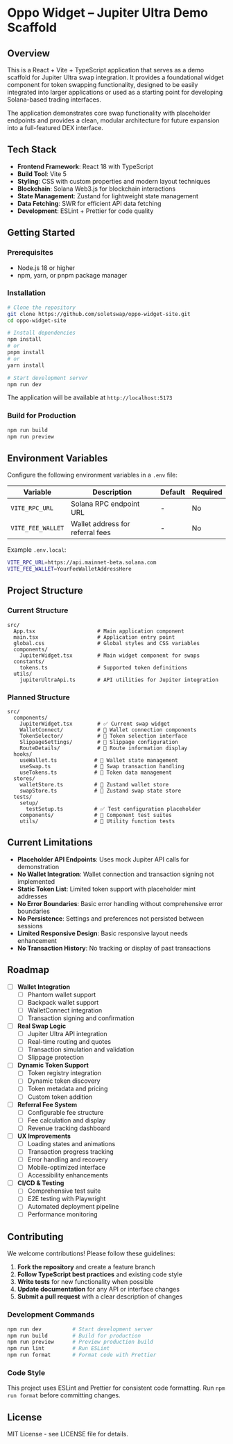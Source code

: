# Oppo Widget – Jupiter Ultra Demo Scaffold

## Overview

This is a React + Vite + TypeScript application that serves as a demo scaffold for Jupiter Ultra swap integration. It provides a foundational widget component for token swapping functionality, designed to be easily integrated into larger applications or used as a starting point for developing Solana-based trading interfaces.

The application demonstrates core swap functionality with placeholder endpoints and provides a clean, modular architecture for future expansion into a full-featured DEX interface.

## Tech Stack

- **Frontend Framework**: React 18 with TypeScript
- **Build Tool**: Vite 5
- **Styling**: CSS with custom properties and modern layout techniques  
- **Blockchain**: Solana Web3.js for blockchain interactions
- **State Management**: Zustand for lightweight state management
- **Data Fetching**: SWR for efficient API data fetching
- **Development**: ESLint + Prettier for code quality

## Getting Started

### Prerequisites
- Node.js 18 or higher
- npm, yarn, or pnpm package manager

### Installation

```bash
# Clone the repository
git clone https://github.com/soletswap/oppo-widget-site.git
cd oppo-widget-site

# Install dependencies
npm install
# or
pnpm install
# or  
yarn install

# Start development server
npm run dev
```

The application will be available at `http://localhost:5173`

### Build for Production

```bash
npm run build
npm run preview
```

## Environment Variables

Configure the following environment variables in a `.env` file:

| Variable | Description | Default | Required |
|----------|-------------|---------|----------|
| `VITE_RPC_URL` | Solana RPC endpoint URL | - | No |
| `VITE_FEE_WALLET` | Wallet address for referral fees | - | No |

Example `.env.local`:
```bash
VITE_RPC_URL=https://api.mainnet-beta.solana.com
VITE_FEE_WALLET=YourFeeWalletAddressHere
```

## Project Structure

### Current Structure
```
src/
  App.tsx                    # Main application component
  main.tsx                   # Application entry point
  global.css                 # Global styles and CSS variables
  components/
    JupiterWidget.tsx        # Main widget component for swaps
  constants/
    tokens.ts                # Supported token definitions
  utils/
    jupiterUltraApi.ts       # API utilities for Jupiter integration
```

### Planned Structure
```
src/
  components/
    JupiterWidget.tsx        # ✅ Current swap widget
    WalletConnect/           # 🔄 Wallet connection components
    TokenSelector/           # 🔄 Token selection interface  
    SlippageSettings/        # 🔄 Slippage configuration
    RouteDetails/            # 🔄 Route information display
  hooks/
    useWallet.ts            # 🔄 Wallet state management
    useSwap.ts              # 🔄 Swap transaction handling
    useTokens.ts            # 🔄 Token data management
  stores/
    walletStore.ts          # 🔄 Zustand wallet store
    swapStore.ts            # 🔄 Zustand swap state store
  tests/
    setup/
      testSetup.ts          # ✅ Test configuration placeholder
    components/             # 🔄 Component test suites
    utils/                  # 🔄 Utility function tests
```

## Current Limitations

- **Placeholder API Endpoints**: Uses mock Jupiter API calls for demonstration
- **No Wallet Integration**: Wallet connection and transaction signing not implemented
- **Static Token List**: Limited token support with placeholder mint addresses
- **No Error Boundaries**: Basic error handling without comprehensive error boundaries
- **No Persistence**: Settings and preferences not persisted between sessions
- **Limited Responsive Design**: Basic responsive layout needs enhancement
- **No Transaction History**: No tracking or display of past transactions

## Roadmap

- [ ] **Wallet Integration**
  - [ ] Phantom wallet support
  - [ ] Backpack wallet support
  - [ ] WalletConnect integration
  - [ ] Transaction signing and confirmation

- [ ] **Real Swap Logic**  
  - [ ] Jupiter Ultra API integration
  - [ ] Real-time routing and quotes
  - [ ] Transaction simulation and validation
  - [ ] Slippage protection

- [ ] **Dynamic Token Support**
  - [ ] Token registry integration
  - [ ] Dynamic token discovery
  - [ ] Token metadata and pricing
  - [ ] Custom token addition

- [ ] **Referral Fee System**
  - [ ] Configurable fee structure
  - [ ] Fee calculation and display
  - [ ] Revenue tracking dashboard

- [ ] **UX Improvements**
  - [ ] Loading states and animations
  - [ ] Transaction progress tracking
  - [ ] Error handling and recovery
  - [ ] Mobile-optimized interface
  - [ ] Accessibility enhancements

- [ ] **CI/CD & Testing**
  - [ ] Comprehensive test suite
  - [ ] E2E testing with Playwright
  - [ ] Automated deployment pipeline
  - [ ] Performance monitoring

## Contributing

We welcome contributions! Please follow these guidelines:

1. **Fork the repository** and create a feature branch
2. **Follow TypeScript best practices** and existing code style
3. **Write tests** for new functionality when possible
4. **Update documentation** for any API or interface changes
5. **Submit a pull request** with a clear description of changes

### Development Commands

```bash
npm run dev          # Start development server
npm run build        # Build for production  
npm run preview      # Preview production build
npm run lint         # Run ESLint
npm run format       # Format code with Prettier
```

### Code Style

This project uses ESLint and Prettier for consistent code formatting. Run `npm run format` before committing changes.

## License

MIT License - see LICENSE file for details.